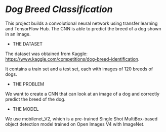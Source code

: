# *Dog Breed Classification*
This project builds a convolutional neural network using transfer learning and TensorFlow Hub. The CNN is able to predict the breed of a dog shown in an image. 
* THE DATASET

The dataset was obtained from Kaggle: https://www.kaggle.com/competitions/dog-breed-identification.

It contains a train set and a test set, each with images of 120 breeds of dogs.
* THE PROBLEM

We want to create a CNN that can look at an image of a dog and correctly predict the breed of the dog. 

* THE MODEL

We use mobilenet_V2, which is a pre-trained Single Shot MultiBox-based object detection model trained on Open Images V4 with ImageNet.

